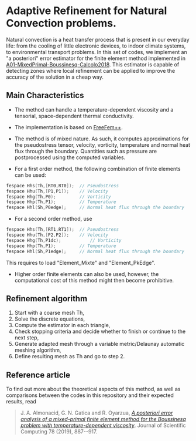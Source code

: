 Adaptive Refinement for Natural Convection problems.
=================================================

Natural convection is a heat transfer process that is present in our everyday life: from the cooling of little electronic devices, to indoor climate systems, to environmental transport problems. In this set of codes, we implement an "a posteriori" error estimator for the finite element method implemented in [A01-MixedPrimal-Boussinesq-Calcolo2018](https://github.com/javieralmonacid/A01-MixedPrimal-Boussinesq-Calcolo2018). This estimator is capable of detecting zones where local refinement can be applied to improve the accuracy of the solution in a cheap way.

## Main Characteristics

* The method can handle a temperature-dependent viscosity and a tensorial, space-dependent thermal conductivity.

* The implementation is based on [FreeFem++](https://freefem.org/). 

* The method is of mixed nature. As such, it computes approximations for the pseudostress tensor, velocity, vorticity, temperature and normal heat flux through the boundary. Quantities such as pressure are postprocessed using the computed variables.

* For a first order method, the following combination of finite elements can be used:
```C++
fespace Hhs(Th,[RT0,RT0]); 	// Pseudostress
fespace Hhu(Th,[P1,P1]); 	// Velocity
fespace Hhg(Th,P0);			// Vorticity
fespace Hhp(Th,P1);			// Temperature
fespace Hhl(Sh,P0edge);		// Normal heat flux through the boundary
```
* For a second order method, use
```C++
fespace Hhs(Th,[RT1,RT1]); 	// Pseudostress
fespace Hhu(Th,[P2,P2]); 	// Velocity
fespace Hhg(Th,P1dc);			// Vorticity
fespace Hhp(Th,P1);			// Temperature
fespace Hhl(Sh,P1edge);		// Normal heat flux through the boundary
```
This requires to load "Element_Mixte" and "Element_PkEdge".

* Higher order finite elements can also be used, however, the computational cost of this method might then become prohibitive.

## Refinement algorithm

1. Start with a coarse mesh Th,
2. Solve the discrete equations,
3. Compute the estimator in each triangle,
4. Check stopping criteria and decide whether to finish or continue to the next step,
5. Generate adapted mesh through a variable metric/Delaunay automatic meshing algorithm,
6. Define resulting mesh as Th and go to step 2.

## Reference article

To find out more about the theoretical aspects of this method, as well as comparisons between the codes in this repository and their expected results, read

> J. A. Almonacid, G. N. Gatica and R. Oyarzua, 
> [*A posteriori error analysis of a mixed-primal finite element method for the Boussinesq problem with temperature-dependent viscosity*](https://rdcu.be/4YAs). 
> Journal of Scientific Computing 78 (2019), 887--917.